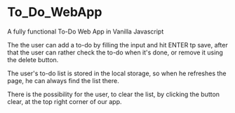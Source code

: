 # To_Do_WebApp
A fully functional To-Do Web App in Vanilla Javascript

The the user can add a to-do by filling the input and hit ENTER tp save, after that the user can rather check the to-do when it's done, or remove it using the delete button.

The user's to-do list is stored in the local storage, so when he refreshes the page, he can always find the list there.

There is the possibility for the user, to clear the list, by clicking the button clear, at the top right corner of our app.
